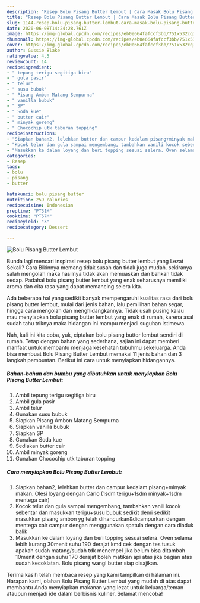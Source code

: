 ```yaml
---
description: "Resep Bolu Pisang Butter Lembut | Cara Masak Bolu Pisang Butter Lembut Yang Enak Dan Mudah"
title: "Resep Bolu Pisang Butter Lembut | Cara Masak Bolu Pisang Butter Lembut Yang Enak Dan Mudah"
slug: 1144-resep-bolu-pisang-butter-lembut-cara-masak-bolu-pisang-butter-lembut-yang-enak-dan-mudah
date: 2020-06-08T14:24:28.761Z
image: https://img-global.cpcdn.com/recipes/eb0e664fafccf3bb/751x532cq70/bolu-pisang-butter-lembut-foto-resep-utama.jpg
thumbnail: https://img-global.cpcdn.com/recipes/eb0e664fafccf3bb/751x532cq70/bolu-pisang-butter-lembut-foto-resep-utama.jpg
cover: https://img-global.cpcdn.com/recipes/eb0e664fafccf3bb/751x532cq70/bolu-pisang-butter-lembut-foto-resep-utama.jpg
author: Gussie Blake
ratingvalue: 4.5
reviewcount: 14
recipeingredient:
- " tepung terigu segitiga biru"
- " gula pasir"
- " telur"
- " susu bubuk"
- " Pisang Ambon Matang Sempurna"
- " vanilla bubuk"
- " SP"
- " Soda kue"
- " butter cair"
- " minyak goreng"
- " Chocochip utk taburan topping"
recipeinstructions:
- "Siapkan bahan2, lelehkan butter dan campur kedalam pisang+minyak makan. Olesi loyang dengan Carlo (1sdm terigu+1sdm minyak+1sdm mentega cair)"
- "Kocok telur dan gula sampai mengembang, tambahkan vanili kocok sebentar dan masukkan terigu+susu bubuk sedikit demi sedikit masukkan pisang ambon yg telah dihancurkan&amp;dicampurkan dengan mentega cair campur dengan menggunakan spatula dengan cara diaduk balik"
- "Masukkan ke dalam loyang dan beri topping sesuai selera. Oven selama lebih kurang 30menit suhu 190 derajat kmd cek dengan tes tusuk apakah sudah matang/sudah tdk menempel jika belum bisa ditambah 10menit dengan suhu 170 derajat boleh matikan api atas jika bagian atas sudah kecoklatan. Bolu pisang wangi butter siap disajikan."
categories:
- Resep
tags:
- bolu
- pisang
- butter

katakunci: bolu pisang butter 
nutrition: 259 calories
recipecuisine: Indonesian
preptime: "PT31M"
cooktime: "PT57M"
recipeyield: "3"
recipecategory: Dessert

---
```



![Bolu Pisang Butter Lembut](https://img-global.cpcdn.com/recipes/eb0e664fafccf3bb/751x532cq70/bolu-pisang-butter-lembut-foto-resep-utama.jpg)

Bunda lagi mencari inspirasi resep bolu pisang butter lembut yang Lezat Sekali? Cara Bikinnya memang tidak susah dan tidak juga mudah. sekiranya salah mengolah maka hasilnya tidak akan memuaskan dan bahkan tidak sedap. Padahal bolu pisang butter lembut yang enak seharusnya memiliki aroma dan cita rasa yang dapat memancing selera kita.

Ada beberapa hal yang sedikit banyak mempengaruhi kualitas rasa dari bolu pisang butter lembut, mulai dari jenis bahan, lalu pemilihan bahan segar, hingga cara mengolah dan menghidangkannya. Tidak usah pusing kalau mau menyiapkan bolu pisang butter lembut yang enak di rumah, karena asal sudah tahu triknya maka hidangan ini mampu menjadi suguhan istimewa.




Nah, kali ini kita coba, yuk, ciptakan bolu pisang butter lembut sendiri di rumah. Tetap dengan bahan yang sederhana, sajian ini dapat memberi manfaat untuk membantu menjaga kesehatan tubuhmu sekeluarga. Anda bisa membuat Bolu Pisang Butter Lembut memakai 11 jenis bahan dan 3 langkah pembuatan. Berikut ini cara untuk menyiapkan hidangannya.

<!--inarticleads1-->

##### Bahan-bahan dan bumbu yang dibutuhkan untuk menyiapkan Bolu Pisang Butter Lembut:

1. Ambil  tepung terigu segitiga biru
1. Ambil  gula pasir
1. Ambil  telur
1. Gunakan  susu bubuk
1. Siapkan  Pisang Ambon Matang Sempurna
1. Siapkan  vanilla bubuk
1. Siapkan  SP
1. Gunakan  Soda kue
1. Sediakan  butter cair
1. Ambil  minyak goreng
1. Gunakan  Chocochip utk taburan topping




<!--inarticleads2-->

##### Cara menyiapkan Bolu Pisang Butter Lembut:

1. Siapkan bahan2, lelehkan butter dan campur kedalam pisang+minyak makan. Olesi loyang dengan Carlo (1sdm terigu+1sdm minyak+1sdm mentega cair)
1. Kocok telur dan gula sampai mengembang, tambahkan vanili kocok sebentar dan masukkan terigu+susu bubuk sedikit demi sedikit masukkan pisang ambon yg telah dihancurkan&amp;dicampurkan dengan mentega cair campur dengan menggunakan spatula dengan cara diaduk balik
1. Masukkan ke dalam loyang dan beri topping sesuai selera. Oven selama lebih kurang 30menit suhu 190 derajat kmd cek dengan tes tusuk apakah sudah matang/sudah tdk menempel jika belum bisa ditambah 10menit dengan suhu 170 derajat boleh matikan api atas jika bagian atas sudah kecoklatan. Bolu pisang wangi butter siap disajikan.




Terima kasih telah membaca resep yang kami tampilkan di halaman ini. Harapan kami, olahan Bolu Pisang Butter Lembut yang mudah di atas dapat membantu Anda menyiapkan makanan yang lezat untuk keluarga/teman ataupun menjadi ide dalam berbisnis kuliner. Selamat mencoba!
